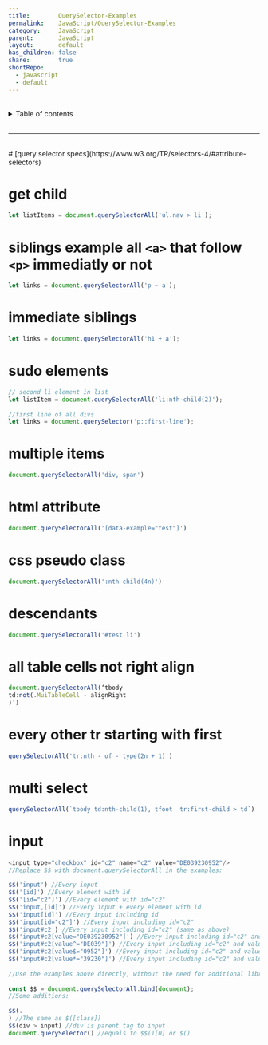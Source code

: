```yaml
---
title:        QuerySelector-Examples    
permalink:    JavaScript/QuerySelector-Examples    
category:     JavaScript    
parent:       JavaScript    
layout:       default    
has_children: false    
share:        true    
shortRepo:    
  - javascript    
  - default                
---
```

    
    
<br/>                
    
<details markdown="block">                      
<summary>                      
Table of contents                      
</summary>                      
{: .text-delta }                      
1. TOC                      
{:toc}                      
</details>                      
    
<br/>                      
    
***                      
    
<br/>      
# [query selector specs](https://www.w3.org/TR/selectors-4/#attribute-selectors)    
    
# get child    
    
```javascript      
let listItems = document.querySelectorAll('ul.nav > li');      
```      
    
# siblings example all `<a>` that follow `<p>` immediatly or not    
    
```javascript      
let links = document.querySelectorAll('p ~ a');      
```      
    
# immediate siblings    
    
```javascript      
let links = document.querySelectorAll('h1 + a');      
```      
    
# sudo elements    
    
```javascript      
// second li element in list      
let listItem = document.querySelectorAll('li:nth-child(2)');    
    
//first line of all divs      
let links = document.querySelector('p::first-line');          
```      
    
# multiple items    
    
```javascript      
document.querySelectorAll('div, span')      
```      
    
# html attribute    
    
```javascript      
document.querySelectorAll('[data-example="test"]')      
```      
    
# css pseudo class    
    
```javascript      
document.querySelectorAll(':nth-child(4n)')      
```      
    
# descendants    
    
```javascript      
document.querySelectorAll('#test li')      
```      
    
# all table cells not right align    
    
```javascript      
document.querySelectorAll(‘tbody    
td:not(.MuiTableCell - alignRight    
)’)      
```      
    
# every other tr starting with first    
    
```javascript      
querySelectorAll('tr:nth - of - type(2n + 1)')      
```      
    
# multi select    
    
```javascript      
querySelectorAll(`tbody td:nth-child(1), tfoot  tr:first-child > td`)      
```      
    
# input    
    
```javascript      
<input type="checkbox" id="c2" name="c2" value="DE039230952"/>    
//Replace $$ with document.querySelectorAll in the examples:      
    
$$('input') //Every input      
$$('[id]') //Every element with id      
$$('[id="c2"]') //Every element with id="c2"      
$$('input,[id]') //Every input + every element with id      
$$('input[id]') //Every input including id      
$$('input[id="c2"]') //Every input including id="c2"      
$$('input#c2') //Every input including id="c2" (same as above)      
$$('input#c2[value="DE039230952"]') //Every input including id="c2" and value="DE039230952"      
$$('input#c2[value^="DE039"]') //Every input including id="c2" and value has content starting with DE039      
$$('input#c2[value$="0952"]') //Every input including id="c2" and value has content ending with 0952      
$$('input#c2[value*="39230"]') //Every input including id="c2" and value has conten      
    
//Use the examples above directly, without the need for additional library, just by adding:      
    
const $$ = document.querySelectorAll.bind(document);    
//Some additions:      
    
$$(.    
) //The same as $([class])      
$$(div > input) //div is parent tag to input      
document.querySelector() //equals to $$()[0] or $()      
```  